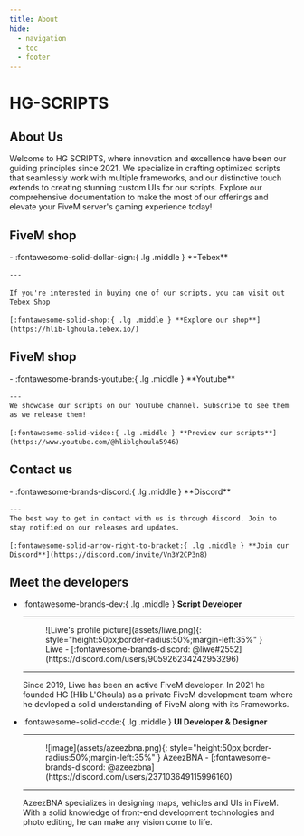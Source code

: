 ```yaml
---
title: About
hide:
  - navigation
  - toc
  - footer
---
```


# HG-SCRIPTS

## About Us
Welcome to HG SCRIPTS, where innovation and excellence have been our guiding principles since 2021. We specialize in crafting optimized scripts that seamlessly work with multiple frameworks, and our distinctive touch extends to creating stunning custom UIs for our scripts. Explore our comprehensive documentation to make the most of our offerings and elevate your FiveM server's gaming experience today!

## FiveM shop
<div class="grid cards" markdown>
-   :fontawesome-solid-dollar-sign:{ .lg .middle } **Tebex**
    
    ---

    If you're interested in buying one of our scripts, you can visit out Tebex Shop

    [:fontawesome-solid-shop:{ .lg .middle } **Explore our shop**](https://hlib-lghoula.tebex.io/)

</div>

## FiveM shop
<div class="grid cards" markdown>
-   :fontawesome-brands-youtube:{ .lg .middle } **Youtube**
    
    ---
    We showcase our scripts on our YouTube channel. Subscribe to see them as we release them!
    
    [:fontawesome-solid-video:{ .lg .middle } **Preview our scripts**](https://www.youtube.com/@hliblghoula5946)

</div>

## Contact us
<div class="grid cards" markdown>
-   :fontawesome-brands-discord:{ .lg .middle } **Discord**

    ---
    The best way to get in contact with us is through discord. Join to stay notified on our releases and updates.

    [:fontawesome-solid-arrow-right-to-bracket:{ .lg .middle } **Join our Discord**](https://discord.com/invite/Vn3Y2CP3n8)

</div>


## Meet the developers
<div class="grid cards" markdown>

-   :fontawesome-brands-dev:{ .lg .middle } **Script Developer**

    ---
    
      <figure markdown="1">
    ![Liwe's profile picture](assets/liwe.png){: style="height:50px;border-radius:50%;margin-left:35%" }
    Liwe - [:fontawesome-brands-discord: @liwe#2552](https://discord.com/users/905926234242953296)
    </figure>

    ---
    Since 2019, Liwe has been an active FiveM developer. In 2021 he founded HG (Hlib L'Ghoula) as a private FiveM development team where he devloped a solid understanding of FiveM along with its Frameworks.

-   :fontawesome-solid-code:{ .lg .middle }  **UI Developer & Designer**

    ---
    
      <figure markdown="1">
    ![image](assets/azeezbna.png){: style="height:50px;border-radius:50%;margin-left:35%" }
    AzeezBNA - [:fontawesome-brands-discord: @azeezbna](https://discord.com/users/237103649115996160)
    </figure>

    ---
    AzeezBNA specializes in designing maps, vehicles and UIs in FiveM. With a solid knowledge of front-end development technologies and photo editing, he can make any vision come to life.

</div>
